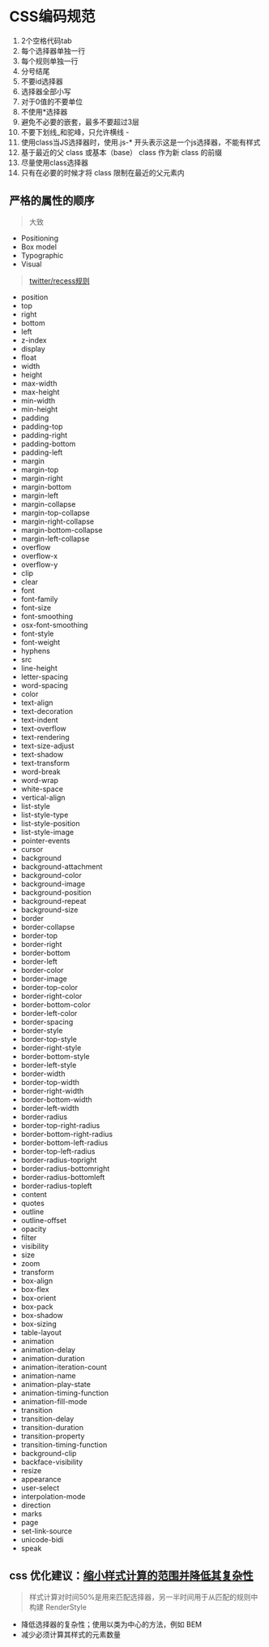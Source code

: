 # CSS编码规范

1. 2个空格代码tab
2. 每个选择器单独一行
3. 每个规则单独一行
4. 分号结尾
5. 不要id选择器
6. 选择器全部小写
7. 对于0值的不要单位
8. 不使用*选择器
9. 避免不必要的嵌套，最多不要超过3层
10. 不要下划线_和驼峰，只允许横线 -
11. 使用class当JS选择器时，使用.js-* 开头表示这是一个js选择器，不能有样式
12. 基于最近的父 class 或基本（base） class 作为新 class 的前缀
13. 尽量使用class选择器
14. 只有在必要的时候才将 class 限制在最近的父元素内

## 严格的属性的顺序

> 大致

* Positioning
* Box model
* Typographic
* Visual

> [twitter/recess规则](https://github.com/twitter/recess/blob/master/lib/lint/strict-property-order.js#L36)

* position
* top
* right
* bottom
* left
* z-index
* display
* float
* width
* height
* max-width
* max-height
* min-width
* min-height
* padding
* padding-top
* padding-right
* padding-bottom
* padding-left
* margin
* margin-top
* margin-right
* margin-bottom
* margin-left
* margin-collapse
* margin-top-collapse
* margin-right-collapse
* margin-bottom-collapse
* margin-left-collapse
* overflow
* overflow-x
* overflow-y
* clip
* clear
* font
* font-family
* font-size
* font-smoothing
* osx-font-smoothing
* font-style
* font-weight
* hyphens
* src
* line-height
* letter-spacing
* word-spacing
* color
* text-align
* text-decoration
* text-indent
* text-overflow
* text-rendering
* text-size-adjust
* text-shadow
* text-transform
* word-break
* word-wrap
* white-space
* vertical-align
* list-style
* list-style-type
* list-style-position
* list-style-image
* pointer-events
* cursor
* background
* background-attachment
* background-color
* background-image
* background-position
* background-repeat
* background-size
* border
* border-collapse
* border-top
* border-right
* border-bottom
* border-left
* border-color
* border-image
* border-top-color
* border-right-color
* border-bottom-color
* border-left-color
* border-spacing
* border-style
* border-top-style
* border-right-style
* border-bottom-style
* border-left-style
* border-width
* border-top-width
* border-right-width
* border-bottom-width
* border-left-width
* border-radius
* border-top-right-radius
* border-bottom-right-radius
* border-bottom-left-radius
* border-top-left-radius
* border-radius-topright
* border-radius-bottomright
* border-radius-bottomleft
* border-radius-topleft
* content
* quotes
* outline
* outline-offset
* opacity
* filter
* visibility
* size
* zoom
* transform
* box-align
* box-flex
* box-orient
* box-pack
* box-shadow
* box-sizing
* table-layout
* animation
* animation-delay
* animation-duration
* animation-iteration-count
* animation-name
* animation-play-state
* animation-timing-function
* animation-fill-mode
* transition
* transition-delay
* transition-duration
* transition-property
* transition-timing-function
* background-clip
* backface-visibility
* resize
* appearance
* user-select
* interpolation-mode
* direction
* marks
* page
* set-link-source
* unicode-bidi
* speak

## css 优化建议：[缩小样式计算的范围并降低其复杂性](https://developers.google.com/web/fundamentals/performance/rendering/reduce-the-scope-and-complexity-of-style-calculations)

> 样式计算对时间50%是用来匹配选择器，另一半时间用于从匹配的规则中构建 RenderStyle
 * 降低选择器的复杂性；使用以类为中心的方法，例如 BEM
 * 减少必须计算其样式的元素数量